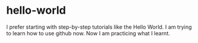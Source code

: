 # hello-world
I prefer starting with step-by-step tutorials like the Hello World.
I am trying to learn how to use github now.
Now I am practicing what I learnt.
